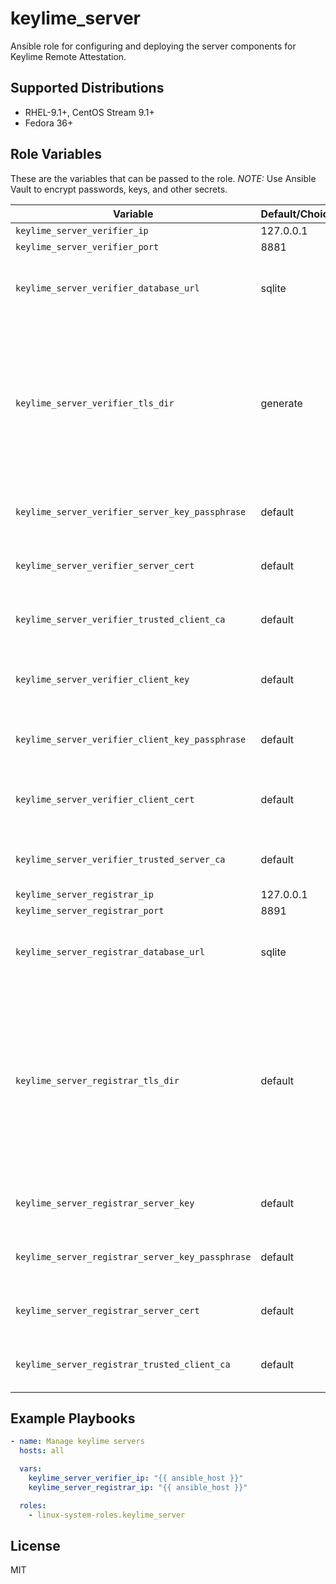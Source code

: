 # keylime_server

Ansible role for configuring and deploying the server components for Keylime Remote Attestation.

## Supported Distributions

* RHEL-9.1+, CentOS Stream 9.1+
* Fedora 36+

## Role Variables

These are the variables that can be passed to the role.  *NOTE:* Use Ansible Vault to encrypt passwords, keys, and other secrets.

| **Variable** | **Default/Choices** | **Description** |
|----------|-------------|------|
`keylime_server_verifier_ip` |  127.0.0.1 | The IP address of the `verifier`
`keylime_server_verifier_port` | 8881 | The port of the `verifier`
`keylime_server_verifier_database_url` | sqlite | The URL connection for the verifier database. If set to `sqlite`, it will use the configuration set by the file located at `/var/lib/keylime/cv_data.sqlite`. See https://keylime.readthedocs.io/en/latest/installation.html#database-support for instructions on using different database configurations
`keylime_server_verifier_tls_dir` | generate | This option defines the directory where the keys and certificates are stored. If set to `generate`, it will automatically generate a CA, keys and certificates for the client and server in the `/var/lib/keylime/cv_ca` directory, if they are not yet present. If set as `default`, the `/var/lib/keylime/cv_ca` directory is used, and it should contain the files indicated by `keylime_server_verifier_server_key`, `keylime_server_verifier_server_cert`, `keylime_server_verifier_client_key`, `keylime_server_verifier_client_cert`, `keylime_server_verifier_trusted_client_ca` and `keylime_server_verifier_trusted_server_ca` options `keylime_server_verifier_server_key` |  default | The file containing the Keylime verifier server private key. This file should be stored in the directory set in the `keylime_server_verifier_tls_dir` option. If set as `default`, the value `server-private.pem` is used
`keylime_server_verifier_server_key_passphrase` | default | Set the password used to decrypt the server private key file. If `keylime_server_verifier_tls_dir` is set to `generate`, this password will also be used to protect the generated server private key. If left empty, the private key will not be encrypted
`keylime_server_verifier_server_cert` | default | The name of the file containing the Keylime verifier server certificate. The file should be stored in the directory set in the `keylime_server_verifier_tls_dir` option. If set as `default`, the value `server-cert.crt` is used
`keylime_server_verifier_trusted_client_ca` |  default | The list of trusted client CA certificates. The files in the list should be stored in the directory set in the `keylime_server_verifier_tls_dir` option. If set as `default`, the value is set as `[cacert.crt]`
`keylime_server_verifier_client_key` | default | The name of the file containing the Keylime verifier client private key. The file should be stored in the directory set in the `keylime_server_verifier_tls_dir` option. This private key is used by the Keylime verifier to connect to the other services using TLS. If set as `default`, the `client-private.pem` value is used
`keylime_server_verifier_client_key_passphrase` | default | Set the password used to decrypt the client private key file. If `keylime_server_verifier_tls_dir` is set to `generate`, this password will also be used to protect the generated client private key. If left empty, the private key will not be encrypted
`keylime_server_verifier_client_cert` | default | The name of the file containing the Keylime verifier client certificate, which should be stored in the directory set in the `keylime_server_verifier_tls_dir` option. This certificate is used by the Keylime verifier to connect to the other services using TLS. If set as `default`, the value `client-cert.crt` value is used
`keylime_server_verifier_trusted_server_ca` | default | The list of trusted server CA certificates. The files in the list should be stored in the directory set in the `keylime_server_verifier_tls_dir` option. If set as `default`, the value is set as `[cacert.crt]`
`keylime_server_registrar_ip` |  127.0.0.1 | The IP address of the `registrar`
`keylime_server_registrar_port` | 8891 | The port of the `registrar`
`keylime_server_registrar_database_url` | sqlite |  The URL connection for the registrar database. If set to `sqlite`, it will the configuration set by the file located at `/var/lib/keylime/reg_data.sqlite`. See https://keylime.readthedocs.io/en/latest/installation.html#database-support for instructions on using different database configurations
`keylime_server_registrar_tls_dir` | default | Similarly to `keylime_server_verifier_tls_dir`, the `keylime_server_registrar_tls_dir` option defines the directory where the keys and certificates are stored. If set as `generate`, it will automatically generate a CA, keys, and certificates for the registrar server in the `/var/lib/keylime/reg_ca` directory, if they are not yet present. The options `keylime_server_registrar_server_key`, `keylime_server_registrar_server_cert` and `keylime_server_registrar_trusted_client_ca` should all be set to `default`, when `generate` is used for the `keylime_server_registrar_tls_dir` option. If set as `default`, it shares files with the verifier by using the `var/lib/keylime/cv_ca` directory, which should contain the files indicated by the `keylime_server_registrar_server_key`, `keylime_server_registrar_server_cert` and `keylime_server_registrar_trusted_client_ca` options
`keylime_server_registrar_server_key` |  default | The name of the file containing the Keylime registrar server private key, and it should be stored in the directory set in the `keylime_server_registrar_tls_dir` option. If set as `default`, the value `server-private.pem` is used
`keylime_server_registrar_server_key_passphrase` | default | This option sets the password used to decrypt the private key file. If `keylime_server_registrar_tls_dir` is set to `generate`, this password will also be used to protect the generated server private key. If left empty, the private key will not be encrypted
`keylime_server_registrar_server_cert` | default | The name of the file containing the Keylime registrar server certificate, and this file should be stored in the directory specified in the `keylime_server_registrar_tls_dir` option. If set as `default`, the value `server-cert.crt` is used
`keylime_server_registrar_trusted_client_ca` | default | The list of trusted client CA certificates. The files in the list should be stored in the directory set in the `keylime_server_registrar_tls_dir` option. If set as `default`, the value is set as `[cacert.crt]`


## Example Playbooks


```yaml
- name: Manage keylime servers
  hosts: all

  vars:
    keylime_server_verifier_ip: "{{ ansible_host }}"
    keylime_server_registrar_ip: "{{ ansible_host }}"

  roles:
    - linux-system-roles.keylime_server
```

## License

MIT
